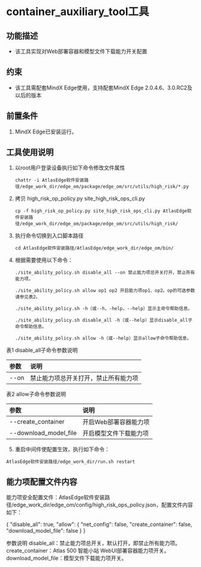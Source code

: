 # container_auxiliary_tool工具

## 功能描述
- 该工具实现对Web部署容器和模型文件下载能力开关配置

## 约束
- 该工具需配套MindX Edge使用，支持配套MindX Edge 2.0.4.6、3.0.RC2及以后的版本

## 前置条件
1. MindX Edge已安装运行。

## 工具使用说明
1. 以root用户登录设备执行如下命令修改文件属性

    ```chattr -i AtlasEdge软件安装路径/edge_work_dir/edge_om/package/edge_om/src/utils/high_risk/*.py```

2. 拷贝 high_risk_op_policy.py site_high_risk_ops_cli.py

    ```cp -f high_risk_op_policy.py site_high_risk_ops_cli.py AtlasEdge软件安装路径/edge_work_dir/edge_om/package/edge_om/src/utils/high_risk/ ```

3. 执行命令切换到入口脚本路径

    ```cd AtlasEdge软件安装路径/AtlasEdge/edge_work_dir/edge_om/bin/```

4. 根据需要使用以下命令：

    ```./site_ability_policy.sh disable_all --on 禁止能力项总开关打开，禁止所有能力项。```

    ```./site_ability_policy.sh allow op1 op2 开启能力项op1、op2。op的可选参数请参见表2。```

    ```./site_ability_policy.sh -h（或--h，-help，--help）显示主命令帮助信息。```

    ```./site_ability_policy.sh disable_all -h（或--help）显示disable_all子命令帮助信息。```

    ```./site_ability_policy.sh allow -h（或--help）显示allow子命令帮助信息。```


表1  disable_all子命令参数说明

| 参数   | 说明                 |
|:-----|:-------------------|
| --on | 禁止能力项总开关打开，禁止所有能力项 |


表2 allow子命令参数说明

| 参数                    | 说明           |
|:----------------------|:-------------|
| --create_container    | 开启Web部署容器能力项 |
| --download_model_file | 开启模型文件下载能力项  |

5. 重启中间件使配置生效，执行如下命令：
```
AtlasEdge软件安装路径/edge_work_dir/run.sh restart
```

## 能力项配置文件内容
能力项安全配置文件：AtlasEdge软件安装路径/edge_work_dir/edge_om/config/high_risk_ops_policy.json，配置文件内容如下：

{
    "disable_all": true,
    "allow": {
        "net_config": false,
        "create_container": false,
        "download_model_file": false
    }
}

参数说明
disable_all：禁止能力项总开关，默认打开，即禁止所有能力项。
create_container：Atlas 500 智能小站 WebUI部署容器能力项开关。
download_model_file：模型文件下载能力项开关。